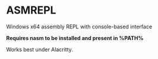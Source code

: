 # ASMREPL
Windows x64 assembly REPL with console-based interface

**Requires nasm to be installed and present in %PATH%**


Works best under Alacritty.
